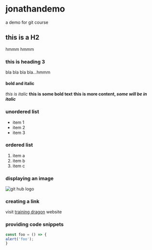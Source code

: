 # jonathandemo
a demo for git course

## this is a H2
hmmm hmmm

### this is heading 3
bla bla bla bla...hmmm

#### bold and italic
*this is italic*
**this is some bold text**
__this is more content, *some will be in italic*__

### unordered list
* item 1
* item 2
* item 3

### ordered list
1. item a
2. item b
3. item c

### displaying an image
![git hub logo](https://icons-for-free.com/iconfiles/png/512/git+hub+github+logo+square+version+control+icon-1320086772348925994.png)

### creating a link
visit [training dragon](https://www.trainingdragon.co.uk/) website

### providing code snippets
```javascript
const foo = () => {
alert('foo');
}
```
